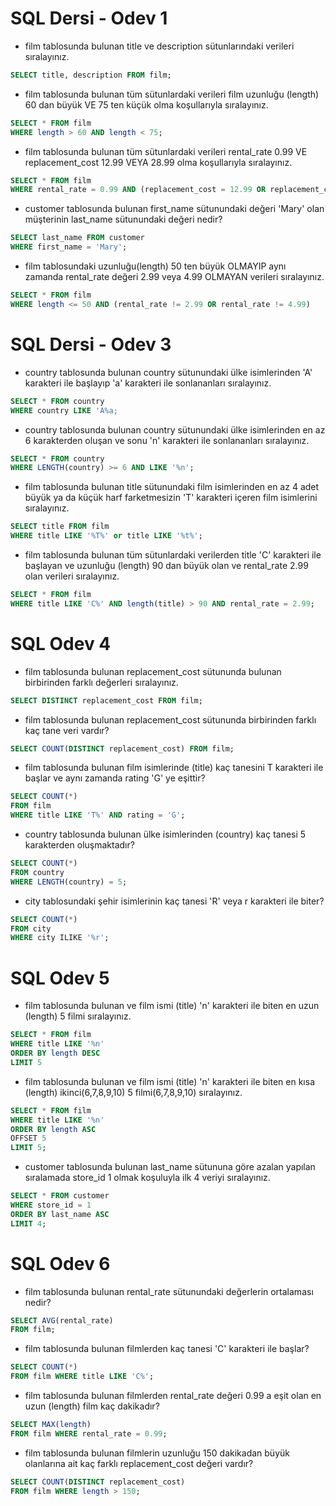 # SQL Dersi - Odev 1

- film tablosunda bulunan title ve description sütunlarındaki verileri sıralayınız.

```SQL
SELECT title, description FROM film;
```
- film tablosunda bulunan tüm sütunlardaki verileri film uzunluğu (length) 60 dan büyük VE 75 ten küçük olma koşullarıyla sıralayınız.

```SQL
SELECT * FROM film
WHERE length > 60 AND length < 75;
```

- film tablosunda bulunan tüm sütunlardaki verileri rental_rate 0.99 VE replacement_cost 12.99 VEYA 28.99 olma koşullarıyla sıralayınız.

```SQL
SELECT * FROM film
WHERE rental_rate = 0.99 AND (replacement_cost = 12.99 OR replacement_cost = 28.99);
```

- customer tablosunda bulunan first_name sütunundaki değeri 'Mary' olan müşterinin last_name sütunundaki değeri nedir?

```SQL
SELECT last_name FROM customer
WHERE first_name = 'Mary';
```

- film tablosundaki uzunluğu(length) 50 ten büyük OLMAYIP aynı zamanda rental_rate değeri 2.99 veya 4.99 OLMAYAN verileri sıralayınız.

```SQL
SELECT * FROM film
WHERE length <= 50 AND (rental_rate != 2.99 OR rental_rate != 4.99)
```

# SQL Dersi - Odev 3



- country tablosunda bulunan country sütunundaki ülke isimlerinden 'A' karakteri ile başlayıp 'a' karakteri ile sonlananları sıralayınız.

```SQL
SELECT * FROM country
WHERE country LIKE 'A%a;
```

- country tablosunda bulunan country sütunundaki ülke isimlerinden en az 6 karakterden oluşan ve sonu 'n' karakteri ile sonlananları sıralayınız.

```SQL
SELECT * FROM country
WHERE LENGTH(country) >= 6 AND LIKE '%n';
```

- film tablosunda bulunan title sütunundaki film isimlerinden en az 4 adet büyük ya da küçük harf farketmesizin 'T' karakteri içeren film isimlerini sıralayınız.

```SQL
SELECT title FROM film
WHERE title LIKE '%T%' or title LIKE '%t%';
```

- film tablosunda bulunan tüm sütunlardaki verilerden title 'C' karakteri ile başlayan ve uzunluğu (length) 90 dan büyük olan ve rental_rate 2.99 olan verileri sıralayınız.

```SQL
SELECT * FROM film
WHERE title LIKE 'C%' AND length(title) > 90 AND rental_rate = 2.99;
```

# SQL Odev 4

- film tablosunda bulunan replacement_cost sütununda bulunan birbirinden farklı değerleri sıralayınız.

```SQL
SELECT DISTINCT replacement_cost FROM film;
```

- film tablosunda bulunan replacement_cost sütununda birbirinden farklı kaç tane veri vardır?

```SQL
SELECT COUNT(DISTINCT replacement_cost) FROM film;
```

- film tablosunda bulunan film isimlerinde (title) kaç tanesini T karakteri ile başlar ve aynı zamanda rating 'G' ye eşittir?

```SQL
SELECT COUNT(*) 
FROM film 
WHERE title LIKE 'T%' AND rating = 'G';
```

- country tablosunda bulunan ülke isimlerinden (country) kaç tanesi 5 karakterden oluşmaktadır?

```SQL
SELECT COUNT(*) 
FROM country 
WHERE LENGTH(country) = 5;
```

- city tablosundaki şehir isimlerinin kaç tanesi 'R' veya r karakteri ile biter?

```SQL
SELECT COUNT(*) 
FROM city 
WHERE city ILIKE '%r';
```

# SQL Odev 5

- film tablosunda bulunan ve film ismi (title) 'n' karakteri ile biten en uzun (length) 5 filmi sıralayınız.

```SQL
SELECT * FROM film
WHERE title LIKE '%n'
ORDER BY length DESC
LIMIT 5
```

- film tablosunda bulunan ve film ismi (title) 'n' karakteri ile biten en kısa (length) ikinci(6,7,8,9,10) 5 filmi(6,7,8,9,10) sıralayınız.

```SQL
SELECT * FROM film
WHERE title LIKE '%n'
ORDER BY length ASC
OFFSET 5
LIMIT 5;
```

- customer tablosunda bulunan last_name sütununa göre azalan yapılan sıralamada store_id 1 olmak koşuluyla ilk 4 veriyi sıralayınız.

```SQL
SELECT * FROM customer
WHERE store_id = 1
ORDER BY last_name ASC
LIMIT 4;
```

# SQL Odev 6

- film tablosunda bulunan rental_rate sütunundaki değerlerin ortalaması nedir?

```SQL
SELECT AVG(rental_rate)
FROM film;
```
- film tablosunda bulunan filmlerden kaç tanesi 'C' karakteri ile başlar?

```SQL
SELECT COUNT(*)
FROM film WHERE title LIKE 'C%';
```

- film tablosunda bulunan filmlerden rental_rate değeri 0.99 a eşit olan en uzun (length) film kaç dakikadır?

```SQL
SELECT MAX(length)
FROM film WHERE rental_rate = 0.99;
```

- film tablosunda bulunan filmlerin uzunluğu 150 dakikadan büyük olanlarına ait kaç farklı replacement_cost değeri vardır?

```SQL
SELECT COUNT(DISTINCT replacement_cost)
FROM film WHERE length > 150;
```